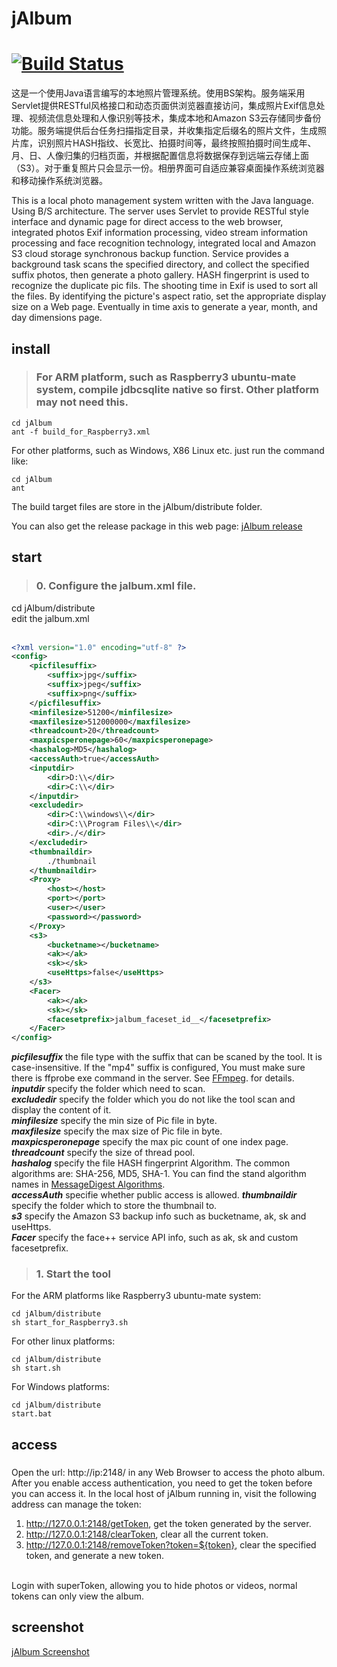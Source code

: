 # jAlbum
[![Build Status](https://travis-ci.org/shentar/jAlbum.svg?branch=master)](https://travis-ci.org/shentar/jAlbum)
==

这是一个使用Java语言编写的本地照片管理系统。使用BS架构。服务端采用Servlet提供RESTful风格接口和动态页面供浏览器直接访问，集成照片Exif信息处理、视频流信息处理和人像识别等技术，集成本地和Amazon S3云存储同步备份功能。服务端提供后台任务扫描指定目录，并收集指定后缀名的照片文件，生成照片库，识别照片HASH指纹、长宽比、拍摄时间等，最终按照拍摄时间生成年、月、日、人像归集的归档页面，并根据配置信息将数据保存到远端云存储上面（S3）。对于重复照片只会显示一份。相册界面可自适应兼容桌面操作系统浏览器和移动操作系统浏览器。

This is a local photo management system written with the Java language. Using B/S architecture. The server uses Servlet to provide RESTful style interface and dynamic page for direct access to the web browser, integrated photos Exif information processing, video stream information processing and face recognition technology, integrated local and Amazon S3 cloud storage synchronous backup function. Service provides a background task scans the specified directory, and collect the specified suffix photos, then generate a photo gallery. HASH fingerprint is used to recognize the duplicate pic fils. The shooting time in Exif is used to sort all the files. By identifying the picture's aspect ratio, set the appropriate display size on a Web page. Eventually in time axis to generate a year, month, and day dimensions page.

## install
>### For ARM platform, such as Raspberry3 ubuntu-mate system, compile jdbcsqlite native so first. Other platform may not need this.
```shell
cd jAlbum
ant -f build_for_Raspberry3.xml
```
For other platforms, such as Windows, X86 Linux etc. just run the command like:
```shell
cd jAlbum
ant 
```
The build target files are store in the jAlbum/distribute folder.

You can also get the release package in this web page: [jAlbum release](http://codefine.co/2837.html)

## start
>### 0. Configure the jalbum.xml file.
cd jAlbum/distribute<br/>
edit the jalbum.xml
<br/><br/>
```xml
<?xml version="1.0" encoding="utf-8" ?>  
<config>
    <picfilesuffix>
        <suffix>jpg</suffix>
        <suffix>jpeg</suffix>
        <suffix>png</suffix>
    </picfilesuffix>   
    <minfilesize>51200</minfilesize>
    <maxfilesize>512000000</maxfilesize>
    <threadcount>20</threadcount>
    <maxpicsperonepage>60</maxpicsperonepage>
    <hashalog>MD5</hashalog>
    <accessAuth>true</accessAuth>
    <inputdir>
        <dir>D:\\</dir>
        <dir>C:\\</dir>
    </inputdir>
    <excludedir>
        <dir>C:\\windows\\</dir>
        <dir>C:\\Program Files\\</dir>
        <dir>./</dir>
    </excludedir>
    <thumbnaildir>
        ./thumbnail
    </thumbnaildir>
    <Proxy>
        <host></host>
        <port></port>
        <user></user>
        <password></password>
    </Proxy>    
    <s3>
        <bucketname></bucketname>
        <ak></ak>
        <sk></sk>
        <useHttps>false</useHttps>
    </s3>
    <Facer>
        <ak></ak>
        <sk></sk>
        <facesetprefix>jalbum_faceset_id__</facesetprefix>
    </Facer>
</config>
```
***picfilesuffix*** the file type with the suffix that can be scaned by the tool. It is case-insensitive. If the "mp4" suffix is configured, You must make sure there is ffprobe exe command in the server. See [FFmpeg](http://www.ffmpeg.org/). for details.<br/>
***inputdir*** specify the folder which need to scan.<br/>
***excludedir*** specify the folder which you do not like the tool scan and display the content of it.<br/>
***minfilesize*** specify the min size of Pic file in byte.<br/>
***maxfilesize*** specify the max size of Pic file in byte.<br/>
***maxpicsperonepage*** specify the max pic count of one index page.</br>
***threadcount*** specify the size of thread pool.<br/>
***hashalog*** specify the file HASH fingerprint Algorithm. The common algorithms are: SHA-256, MD5, SHA-1. You can find the stand algorithm names in [MessageDigest Algorithms](https://docs.oracle.com/javase/8/docs/technotes/guides/security/StandardNames.html#MessageDigest).<br/>
***accessAuth*** specifie whether public access is allowed.
***thumbnaildir*** specify the folder which to store the thumbnail to.<br/>
***s3*** specify the Amazon S3 backup info such as bucketname, ak, sk and useHttps.<br/>
***Facer*** specify the face++ service API info, such as ak, sk and custom facesetprefix.
<br/>

>### 1. Start the tool
For the ARM platforms like Raspberry3 ubuntu-mate system: <br/>
```shell
cd jAlbum/distribute
sh start_for_Raspberry3.sh
```
For other linux platforms: 
```shell
cd jAlbum/distribute
sh start.sh
```
For Windows platforms:
```
cd jAlbum/distribute
start.bat
```

## access
>###  
Open the url: http://ip:2148/ in any Web Browser to access the photo album.
After you enable access authentication, you need to get the token before you can access it. In the local host of jAlbum running in, visit the following address can manage the token:<br/>
1) http://127.0.0.1:2148/getToken, get the token generated by the server.<br/>
2) http://127.0.0.1:2148/clearToken, clear all the current token.<br/>
3) http://127.0.0.1:2148/removeToken?token=${token}, clear the specified token, and generate a new token.<br/>
<br/>
Login with superToken, allowing you to hide photos or videos, normal tokens can only view the album.<br/>

## screenshot
[jAlbum Screenshot](http://codefine.co/2837.html)

